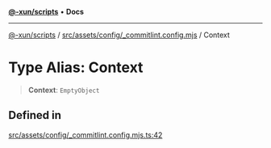 [**@-xun/scripts**](../../../../../README.md) • **Docs**

***

[@-xun/scripts](../../../../../README.md) / [src/assets/config/\_commitlint.config.mjs](../README.md) / Context

# Type Alias: Context

> **Context**: `EmptyObject`

## Defined in

[src/assets/config/\_commitlint.config.mjs.ts:42](https://github.com/Xunnamius/xscripts/blob/b9218ee5f94be5da6a48d961950ed32307ad7f96/src/assets/config/_commitlint.config.mjs.ts#L42)
